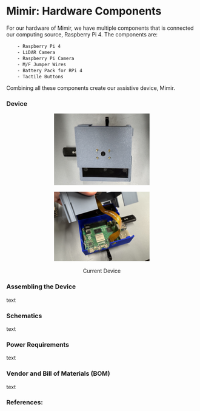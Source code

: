 # Mimir: Hardware Components
For our hardware of Mimir, we have multiple components that is connected our computing source, Raspberry Pi 4.  The components are: <br>
```
    - Raspberry Pi 4
    - LiDAR Camera 
    - Raspberry Pi Camera
    - M/F Jumper Wires 
    - Battery Pack for RPi 4
    - Tactile Buttons
```
Combining all these components create our assistive device, Mimir. 


### Device
<p align="center">
<img src="./device.jpg" width="50%">
</p>

<p align="center">
<img src="./inner-device.jpg" width="50%">
</p>

<p align="center">
Current Device <br>
</p>


### Assembling the Device
text <br>


### Schematics
text <br>


### Power Requirements
text <br>


### Vendor and Bill of Materials (BOM)
text <br>


### References:
[]() <br>